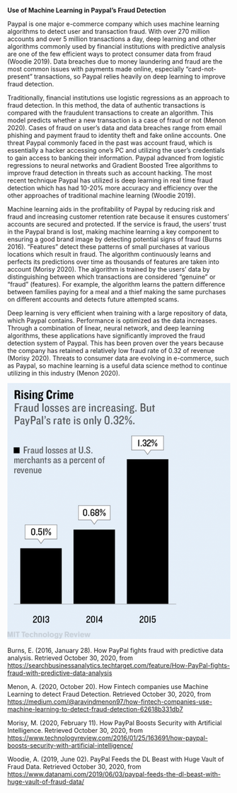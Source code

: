 **Use of Machine Learning in Paypal’s Fraud Detection**

Paypal is one major e-commerce company which uses machine learning algorithms to detect user and transaction fraud. With over 270 million accounts and over 5 million transactions a day, deep learning and other algorithms commonly used by financial institutions with predictive analysis are one of the few efficient ways to protect consumer data from fraud (Woodie 2019). Data breaches due to money laundering and fraud are the most common issues with payments made online, especially “card-not-present” transactions, so Paypal relies heavily on deep learning to improve fraud detection. 

Traditionally, financial institutions use logistic regressions as an approach to fraud detection. In this method, the data of authentic transactions is compared with the fraudulent transactions to create an algorithm. This model predicts whether a new transaction is a case of fraud or not (Menon 2020). Cases of fraud on user’s data and data breaches range from email phishing and payment fraud to identity theft and fake online accounts. One threat Paypal commonly faced in the past was account fraud, which is essentially a hacker accessing one’s PC and utilizing the user’s credentials to gain access to banking their information. Paypal advanced from logistic regressions to neural networks and Gradient Boosted Tree algorithms to improve fraud detection in threats such as account hacking. The most recent technique Paypal has utilized is deep learning in real time fraud detection which has had 10-20% more accuracy and efficiency over the other approaches of traditional machine learning (Woodie 2019).

Machine learning aids in the profitability of Paypal by reducing risk and fraud and increasing customer retention rate because it ensures customers’ accounts are secured and protected. If the service is fraud, the users’ trust in the Paypal brand is lost, making machine learning a key component to ensuring a good brand image by detecting potential signs of fraud (Burns 2016). “Features” detect these patterns of small purchases at various locations which result in fraud. The algorithm continuously learns and perfects its predictions over time as thousands of features are taken into account (Morisy 2020). The algorithm is trained by the users’ data by distinguishing between which transactions are considered “genuine” or “fraud” (features). For example, the algorithm learns the pattern difference between families paying for a meal and a thief making the same purchases on different accounts and detects future attempted scams. 

Deep learning is very efficient when training with a large repository of data, which Paypal contains. Performance is optimized as the data increases. Through a combination of linear, neural network, and deep learning algorithms, these applications have significantly improved the fraud detection system of Paypal. This has been proven over the years because the company has retained a relatively low fraud rate of 0.32 of revenue (Morisy 2020). Threats to consumer data are evolving in e-commerce, such as Paypal, so machine learning is a useful data science method to continue utilizing in this industry (Menon 2020).

![](datareflection.png)

Burns, E. (2016, January 28). How PayPal fights fraud with predictive data analysis. Retrieved October 30, 2020, from https://searchbusinessanalytics.techtarget.com/feature/How-PayPal-fights-fraud-with-predictive-data-analysis

Menon, A. (2020, October 20). How Fintech companies use Machine Learning to detect Fraud Detection. Retrieved October 30, 2020, from https://medium.com/@aravindmenon97/how-fintech-companies-use-machine-learning-to-detect-fraud-detection-62618b331db7

Morisy, M. (2020, February 11). How PayPal Boosts Security with Artificial Intelligence. Retrieved October 30, 2020, from https://www.technologyreview.com/2016/01/25/163691/how-paypal-boosts-security-with-artificial-intelligence/

Woodie, A. (2019, June 02). PayPal Feeds the DL Beast with Huge Vault of Fraud Data. Retrieved October 30, 2020, from https://www.datanami.com/2019/06/03/paypal-feeds-the-dl-beast-with-huge-vault-of-fraud-data/

